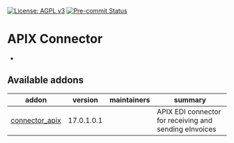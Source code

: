 [![License: AGPL v3](https://img.shields.io/badge/License-AGPL%20v3-blue.svg)](https://www.gnu.org/licenses/agpl-3.0)
[![Pre-commit Status](https://github.com/tawasta/connector-apix/actions/workflows/pre-commit.yml/badge.svg?branch=17.0)](https://github.com/tawasta/connector-apix/actions/workflows/pre-commit.yml?query=branch%3A17.0)

<!-- /!\ do not modify above this line -->

# APIX Connector

-

<!-- /!\ do not modify below this line -->

<!-- prettier-ignore-start -->

[//]: # (addons)

Available addons
----------------
addon | version | maintainers | summary
--- | --- | --- | ---
[connector_apix](connector_apix/) | 17.0.1.0.1 |  | APIX EDI connector for receiving and sending eInvoices

[//]: # (end addons)

<!-- prettier-ignore-end -->
